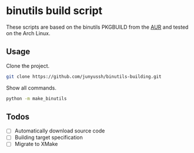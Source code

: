 # binutils build script

These scripts are based on the binutils PKGBUILD from the [AUR](https://aur.archlinux.org/packages/binutils-2.35.2) and tested on the Arch Linux. 

## Usage

Clone the project.
```bash
git clone https://github.com/junyussh/binutils-building.git
```

Show all commands.

```bash
python -m make_binutils
```

## Todos

- [ ] Automatically download source code
- [ ] Building target specification
- [ ] Migrate to XMake